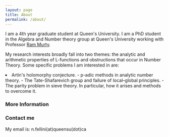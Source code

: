 ```yaml
---
layout: page
title: About
permalink: /about/
---
```


<!-- ![image](/images/headshot.jpeg){:width="30%" style="float: right"}--->

I am a 4th year graduate student at Queen's University. I am a PhD student in the Algebra and Number theory group at Queen's University working with Professor [Ram Murty](https://mast.queensu.ca/~murty/).

My research interests broadly fall into two themes: the  analytic and arithmetic properties of L-functions and  obstructions that occur in Number Theory. Some specific problems I am interested in are:
<li> Artin's holomorphy conjecture.
- p-adic methods in analytic number theory.
- The Tate-Shafarevich group and failure of local​–global principles.
- The parity problem in sieve theory.  In particular, how it arises and methods to overcome it.</li> 


### More Information
<!--- My CV can be found [here.](https://drive.google.com/file/d/1lHT-1BvbHhAEsHWdN_aplaIONHPMu4qT/view?usp=sharing) --->

### Contact me

My email is: n.fellini(at)queensu(dot)ca
